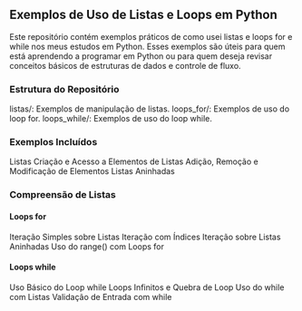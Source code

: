 ## Exemplos de Uso de Listas e Loops em Python

Este repositório contém exemplos práticos de como usei listas e loops for e while nos meus estudos em Python. 
Esses exemplos são úteis para quem está aprendendo a programar em Python ou para quem deseja revisar conceitos básicos de estruturas de dados e controle de fluxo.


### Estrutura do Repositório

listas/: Exemplos de manipulação de listas.
loops_for/: Exemplos de uso do loop for.
loops_while/: Exemplos de uso do loop while.

### Exemplos Incluídos
Listas
Criação e Acesso a Elementos de Listas
Adição, Remoção e Modificação de Elementos
Listas Aninhadas

### Compreensão de Listas

#### Loops for

Iteração Simples sobre Listas
Iteração com Índices
Iteração sobre Listas Aninhadas
Uso do range() com Loops for

#### Loops while

Uso Básico do Loop while
Loops Infinitos e Quebra de Loop
Uso do while com Listas
Validação de Entrada com while
